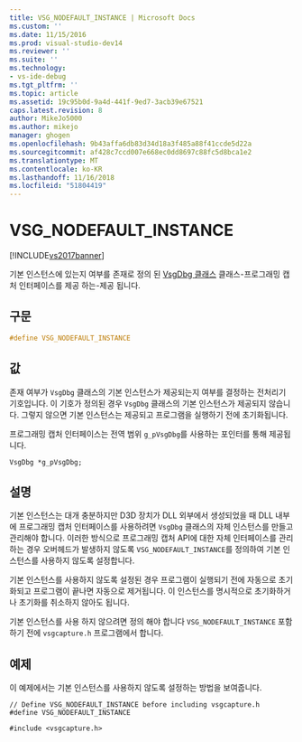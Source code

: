 ```yaml
---
title: VSG_NODEFAULT_INSTANCE | Microsoft Docs
ms.custom: ''
ms.date: 11/15/2016
ms.prod: visual-studio-dev14
ms.reviewer: ''
ms.suite: ''
ms.technology:
- vs-ide-debug
ms.tgt_pltfrm: ''
ms.topic: article
ms.assetid: 19c95b0d-9a4d-441f-9ed7-3acb39e67521
caps.latest.revision: 8
author: MikeJo5000
ms.author: mikejo
manager: ghogen
ms.openlocfilehash: 9b43affa6db83d34d18a3f485a88f41ccde5d22a
ms.sourcegitcommit: af428c7ccd007e668ec0dd8697c88fc5d8bca1e2
ms.translationtype: MT
ms.contentlocale: ko-KR
ms.lasthandoff: 11/16/2018
ms.locfileid: "51804419"
---
```

# <a name="vsgnodefaultinstance"></a>VSG_NODEFAULT_INSTANCE
[!INCLUDE[vs2017banner](../includes/vs2017banner.md)]

기본 인스턴스에 있는지 여부를 존재로 정의 된 [VsgDbg 클래스](../debugger/vsgdbg-class.md) 클래스-프로그래밍 캡처 인터페이스를 제공 하는-제공 됩니다.  
  
## <a name="syntax"></a>구문  
  
```cpp  
#define VSG_NODEFAULT_INSTANCE  
```  
  
## <a name="value"></a>값  
 존재 여부가 `VsgDbg` 클래스의 기본 인스턴스가 제공되는지 여부를 결정하는 전처리기 기호입니다. 이 기호가 정의된 경우 `VsgDbg` 클래스의 기본 인스턴스가 제공되지 않습니다. 그렇지 않으면 기본 인스턴스는 제공되고 프로그램을 실행하기 전에 초기화됩니다.  
  
 프로그래밍 캡처 인터페이스는 전역 범위 `g_pVsgDbg`를 사용하는 포인터를 통해 제공됩니다.  
  
```  
VsgDbg *g_pVsgDbg;  
```  
  
## <a name="remarks"></a>설명  
 기본 인스턴스는 대개 충분하지만 D3D 장치가 DLL 외부에서 생성되었을 때 DLL 내부에 프로그래밍 캡처 인터페이스를 사용하려면 `VsgDbg` 클래스의 자체 인스턴스를 만들고 관리해야 합니다. 이러한 방식으로 프로그래밍 캡처 API에 대한 자체 인터페이스를 관리하는 경우 오버헤드가 발생하지 않도록 `VSG_NODEFAULT_INSTANCE`를 정의하여 기본 인스턴스를 사용하지 않도록 설정합니다.  
  
 기본 인스턴스를 사용하지 않도록 설정된 경우 프로그램이 실행되기 전에 자동으로 초기화되고 프로그램이 끝나면 자동으로 제거됩니다. 이 인스턴스를 명시적으로 초기화하거나 초기화를 취소하지 않아도 됩니다.  
  
 기본 인스턴스를 사용 하지 않으려면 정의 해야 합니다 `VSG_NODEFAULT_INSTANCE` 포함 하기 전에 `vsgcapture.h` 프로그램에서 합니다.  
  
## <a name="example"></a>예제  
 이 예제에서는 기본 인스턴스를 사용하지 않도록 설정하는 방법을 보여줍니다.  
  
```  
// Define VSG_NODEFAULT_INSTANCE before including vsgcapture.h  
#define VSG_NODEFAULT_INSTANCE  
  
#include <vsgcapture.h>  
```



